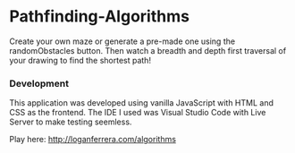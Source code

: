 # Pathfinding-Algorithms
Create your own maze or generate a pre-made one using the randomObstacles button. Then watch a breadth and depth first traversal of your drawing to find the shortest path!

### Development
This application was developed using vanilla JavaScript with HTML and CSS as the frontend. The IDE I used was Visual Studio Code with Live Server to make testing seemless.

Play here: http://loganferrera.com/algorithms
